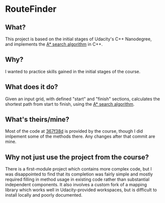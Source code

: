 # RouteFinder

## What?

This project is based on the initial stages of Udacity's C++ Nanodegree, and implements the [A* search algorithm](https://en.wikipedia.org/wiki/A*_search_algorithm) in C++.

## Why?

I wanted to practice skills gained in the initial stages of the course.

## What does it do?

Given an input grid, with defined "start" and "finish" sections, calculates the shortest path from start to finish, using the [A* search algorithm](https://en.wikipedia.org/wiki/A*_search_algorithm).

## What's theirs/mine?

Most of the code at [367f38d](https://github.com/thisisnic/RouteFinder/commit/367f38dcf398b43233326a463ddcfb1ee570c326) is provided by the course, though I did imlpement some of the methods there.  Any changes after that commit are mine.

## Why not just use the project from the course?

There is a first-module project which contains more complex code, but I was disappointed to find that its completion was fairly simple and mostly required filling in method usage in existing code rather than substantial independent components.  It also involves a custom fork of a mapping library which works well in Udacity-provided workspaces, but is difficult to install locally and poorly documented.